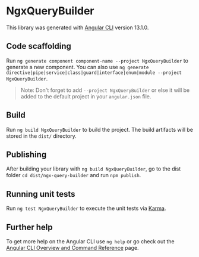 # NgxQueryBuilder

This library was generated with [Angular CLI](https://github.com/angular/angular-cli) version 13.1.0.

## Code scaffolding

Run `ng generate component component-name --project NgxQueryBuilder` to generate a new component. You can also use `ng generate directive|pipe|service|class|guard|interface|enum|module --project NgxQueryBuilder`.
> Note: Don't forget to add `--project NgxQueryBuilder` or else it will be added to the default project in your `angular.json` file. 

## Build

Run `ng build NgxQueryBuilder` to build the project. The build artifacts will be stored in the `dist/` directory.

## Publishing

After building your library with `ng build NgxQueryBuilder`, go to the dist folder `cd dist/ngx-query-builder` and run `npm publish`.

## Running unit tests

Run `ng test NgxQueryBuilder` to execute the unit tests via [Karma](https://karma-runner.github.io).

## Further help

To get more help on the Angular CLI use `ng help` or go check out the [Angular CLI Overview and Command Reference](https://angular.io/cli) page.
